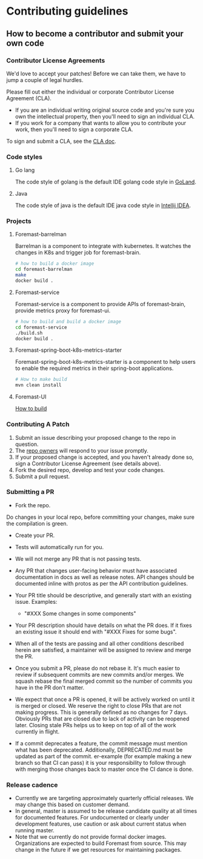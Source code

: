 # Contributing guidelines

## How to become a contributor and submit your own code

### Contributor License Agreements

We'd love to accept your patches! Before we can take them, we have to jump a couple of legal hurdles.

Please fill out either the individual or corporate Contributor License Agreement (CLA).

  * If you are an individual writing original source code and you're sure you own the intellectual property, then you'll need to sign an individual CLA.
  * If you work for a company that wants to allow you to contribute your work, then you'll need to sign a corporate CLA.

To sign and submit a CLA, see the [CLA doc](https://git.k8s.io/community/CLA.md).

### Code styles
1. Go lang

   The code style of golang is the default IDE golang code style in [GoLand](https://www.jetbrains.com/go/?fromMenu).
1. Java

   The code style of java is the default IDE java code style in [Intellij IDEA](https://www.jetbrains.com/idea/).

### Projects
1. Foremast-barrelman

   Barrelman is a component to integrate with kubernetes. It watches the changes in K8s and trigger job for foremast-brain.
   
   ```bash
   # how to build a docker image
   cd foremast-barrelman
   make
   docker build .
   ```
2. Foremast-service
   
   Foremast-service is a component to provide APIs of foremast-brain, provide metrics proxy for foremast-ui.
   ```bash
   # how to build and build a docker image
   cd foremast-service
   ./build.sh
   docker build .
   ```
3. Foremast-spring-boot-k8s-metrics-starter
   
   Foremast-spring-boot-k8s-metrics-starter is a component to help users to enable the required metrics in their spring-boot applications.
   ```bash
   # How to make build
   mvn clean install
   ```
4. Foremast-UI
   
   [How to build](https://github.com/intuit/foremast/blob/master/app/README.md)
   
### Contributing A Patch

1. Submit an issue describing your proposed change to the repo in question.
1. The [repo owners](OWNERS) will respond to your issue promptly.
1. If your proposed change is accepted, and you haven't already done so, sign a Contributor License Agreement (see details above).
1. Fork the desired repo, develop and test your code changes.
1. Submit a pull request.

### Submitting a PR

- Fork the repo.

Do changes in your local repo, before committing your changes, make sure the compilation is green.

- Create your PR.

- Tests will automatically run for you.

- We will not merge any PR that is not passing tests.

- Any PR that changes user-facing behavior must have associated documentation in docs as well as release notes. API changes should be documented inline with protos as per the API contribution guidelines.

- Your PR title should be descriptive, and generally start with an existing issue. Examples:

  - "#XXX Some changes in some components"

- Your PR description should have details on what the PR does. If it fixes an existing issue it should end with "#XXX Fixes for some bugs".

- When all of the tests are passing and all other conditions described herein are satisfied, a maintainer will be assigned to review and merge the PR.

- Once you submit a PR, please do not rebase it. It's much easier to review if subsequent commits are new commits and/or merges. We squash rebase the final merged commit so the number of commits you have in the PR don't matter.

- We expect that once a PR is opened, it will be actively worked on until it is merged or closed. We reserve the right to close PRs that are not making progress. This is generally defined as no changes for 7 days. Obviously PRs that are closed due to lack of activity can be reopened later. Closing stale PRs helps us to keep on top of all of the work currently in flight.

- If a commit deprecates a feature, the commit message must mention what has been deprecated. Additionally, DEPRECATED.md must be updated as part of the commit.
er-example (for example making a new branch so that CI can pass) it is your responsibility to follow through with merging those changes back to master once the CI dance is done.

### Release cadence

- Currently we are targeting approximately quarterly official releases. We may change this based on customer demand.
- In general, master is assumed to be release candidate quality at all times for documented features. For undocumented or clearly under development features, use caution or ask about current status when running master. 
- Note that we currently do not provide formal docker images. Organizations are expected to build Foremast from source. This may change in the future if we get resources for maintaining packages.